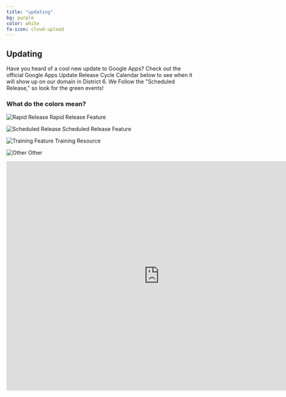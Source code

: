 ```yaml
---
title: "updating"
bg: purple
color: white
fa-icon: cloud-upload
---
```


## Updating

Have you heard of a cool new update to Google Apps? Check out the official Google Apps Update Release Cycle Calendar below to see when it will show up on our domain in District 6. We Follow the "Scheduled Release," so look for the green events!

### What do the colors mean?
![Rapid Release](http://whatsnew.googleapps.com/_/rsrc/1321556023628/home/cal_color_red.png) Rapid Release Feature

![Scheduled Release](http://whatsnew.googleapps.com/_/rsrc/1321555999689/home/cal_color_green.png) Scheduled Release Feature

![Training Feature](http://whatsnew.googleapps.com/_/rsrc/1321555971381/home/cal_color_blue.png) Training Resource

![Other](http://whatsnew.googleapps.com/_/rsrc/1321555987732/home/cal_color_gold.png) Other

<div align="center">
  <iframe src="https://calendar.google.com/calendar/embed?height=600&amp;wkst=1&amp;bgcolor=%23FFFFFF&amp;src=googleapps.com_2upegd7hvs3ql9faos7vt7lpj0%40group.calendar.google.com&amp;color=%23AB8B00&amp;src=googleapps.com_tgl20kb8fb0i9lpif1tkdut5f4%40group.calendar.google.com&amp;color=%23A32929&amp;src=googleapps.com_3clac3pma80j4j1di72ugjni88%40group.calendar.google.com&amp;color=%23182C57&amp;src=googleapps.com_2shpa6oa54dg6ol320irchc0pk%40group.calendar.google.com&amp;color=%230D7813&amp;ctz=America%2FDenver" style="border-width:0" width="800" height="600" frameborder="0" scrolling="no"></iframe>
</div>
